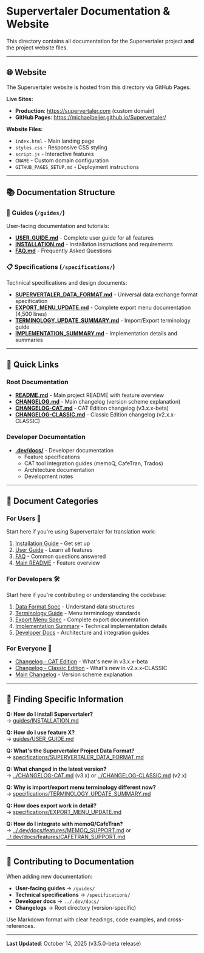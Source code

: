 # Supervertaler Documentation & Website

This directory contains all documentation for the Supervertaler project **and** the project website files.

---

## 🌐 Website

The Supervertaler website is hosted from this directory via GitHub Pages.

**Live Sites:**
- **Production**: https://supervertaler.com (custom domain)
- **GitHub Pages**: https://michaelbeijer.github.io/Supervertaler/

**Website Files:**
- `index.html` - Main landing page
- `styles.css` - Responsive CSS styling
- `script.js` - Interactive features
- `CNAME` - Custom domain configuration
- `GITHUB_PAGES_SETUP.md` - Deployment instructions

---

## 📚 Documentation Structure

### 📖 Guides (`/guides/`)
User-facing documentation and tutorials:
- **[USER_GUIDE.md](guides/USER_GUIDE.md)** - Complete user guide for all features
- **[INSTALLATION.md](guides/INSTALLATION.md)** - Installation instructions and requirements
- **[FAQ.md](guides/FAQ.md)** - Frequently Asked Questions

### 📋 Specifications (`/specifications/`)
Technical specifications and design documents:
- **[SUPERVERTALER_DATA_FORMAT.md](specifications/SUPERVERTALER_DATA_FORMAT.md)** - Universal data exchange format specification
- **[EXPORT_MENU_UPDATE.md](specifications/EXPORT_MENU_UPDATE.md)** - Complete export menu documentation (4,500 lines)
- **[TERMINOLOGY_UPDATE_SUMMARY.md](specifications/TERMINOLOGY_UPDATE_SUMMARY.md)** - Import/Export terminology guide
- **[IMPLEMENTATION_SUMMARY.md](specifications/IMPLEMENTATION_SUMMARY.md)** - Implementation details and summaries

---

## 🔗 Quick Links

### Root Documentation
- **[README.md](../README.md)** - Main project README with feature overview
- **[CHANGELOG.md](../CHANGELOG.md)** - Main changelog (version scheme explanation)
- **[CHANGELOG-CAT.md](../CHANGELOG-CAT.md)** - CAT Edition changelog (v3.x.x-beta)
- **[CHANGELOG-CLASSIC.md](../CHANGELOG-CLASSIC.md)** - Classic Edition changelog (v2.x.x-CLASSIC)

### Developer Documentation
- **[.dev/docs/](../.dev/docs/)** - Developer documentation
  * Feature specifications
  * CAT tool integration guides (memoQ, CafeTran, Trados)
  * Architecture documentation
  * Development notes

---

## 📂 Document Categories

### For Users 👤
Start here if you're using Supervertaler for translation work:
1. [Installation Guide](guides/INSTALLATION.md) - Get set up
2. [User Guide](guides/USER_GUIDE.md) - Learn all features
3. [FAQ](guides/FAQ.md) - Common questions answered
4. [Main README](../README.md) - Feature overview

### For Developers 🛠️
Start here if you're contributing or understanding the codebase:
1. [Data Format Spec](specifications/SUPERVERTALER_DATA_FORMAT.md) - Understand data structures
2. [Terminology Guide](specifications/TERMINOLOGY_UPDATE_SUMMARY.md) - Menu terminology standards
3. [Export Menu Spec](specifications/EXPORT_MENU_UPDATE.md) - Complete export documentation
4. [Implementation Summary](specifications/IMPLEMENTATION_SUMMARY.md) - Technical implementation details
5. [Developer Docs](../.dev/docs/) - Architecture and integration guides

### For Everyone 📖
- [Changelog - CAT Edition](../CHANGELOG-CAT.md) - What's new in v3.x.x-beta
- [Changelog - Classic Edition](../CHANGELOG-CLASSIC.md) - What's new in v2.x.x-CLASSIC
- [Main Changelog](../CHANGELOG.md) - Version scheme explanation

---

## 🎯 Finding Specific Information

**Q: How do I install Supervertaler?**  
→ [guides/INSTALLATION.md](guides/INSTALLATION.md)

**Q: How do I use feature X?**  
→ [guides/USER_GUIDE.md](guides/USER_GUIDE.md)

**Q: What's the Supervertaler Project Data Format?**  
→ [specifications/SUPERVERTALER_DATA_FORMAT.md](specifications/SUPERVERTALER_DATA_FORMAT.md)

**Q: What changed in the latest version?**  
→ [../CHANGELOG-CAT.md](../CHANGELOG-CAT.md) (v3.x) or [../CHANGELOG-CLASSIC.md](../CHANGELOG-CLASSIC.md) (v2.x)

**Q: Why is import/export menu terminology different now?**  
→ [specifications/TERMINOLOGY_UPDATE_SUMMARY.md](specifications/TERMINOLOGY_UPDATE_SUMMARY.md)

**Q: How does export work in detail?**  
→ [specifications/EXPORT_MENU_UPDATE.md](specifications/EXPORT_MENU_UPDATE.md)

**Q: How do I integrate with memoQ/CafeTran?**  
→ [../.dev/docs/features/MEMOQ_SUPPORT.md](../.dev/docs/features/MEMOQ_SUPPORT.md) or [../.dev/docs/features/CAFETRAN_SUPPORT.md](../.dev/docs/features/CAFETRAN_SUPPORT.md)

---

## 📝 Contributing to Documentation

When adding new documentation:
- **User-facing guides** → `/guides/`
- **Technical specifications** → `/specifications/`
- **Developer docs** → `../.dev/docs/`
- **Changelogs** → Root directory (version-specific)

Use Markdown format with clear headings, code examples, and cross-references.

---

**Last Updated**: October 14, 2025 (v3.5.0-beta release)
